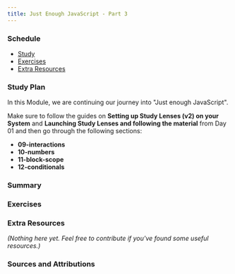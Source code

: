 ```yaml
---
title: Just Enough JavaScript - Part 3
---
```


### Schedule

  - [Study](#study-plan-NN)
  - [Exercises](#exercises-NN)
  - [Extra Resources](#extra-resources-NN)

### Study Plan

  In this Module, we are continuing our journey into "Just enough JavaScript".

  Make sure to follow the guides on **Setting up Study Lenses (v2) on your System** and **Launching Study Lenses and following the material** from Day 01 and then go through the following sections:

 
  - **09-interactions**
  - **10-numbers**
  - **11-block-scope**
  - **12-conditionals**

### Summary

### Exercises

  <!-- SGEN:META:PROGRESS:task=Explore the '09-interactions' section of 'Just Enough JavaScript' -->

  <!-- SGEN:META:PROGRESS:task=Explore the '10-numbers' section of 'Just Enough JavaScript' -->

  <!-- SGEN:META:PROGRESS:task=Explore the '11-block-scope' section of 'Just Enough JavaScript' -->

  <!-- SGEN:META:PROGRESS:task=Explore the '12-conditionals' section of 'Just Enough JavaScript' -->
  
### Extra Resources

  _(Nothing here yet. Feel free to contribute if you've found some useful resources.)_

### Sources and Attributions